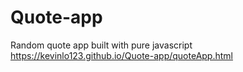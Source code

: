 # Quote-app
Random quote app built with pure javascript
https://kevinlo123.github.io/Quote-app/quoteApp.html

